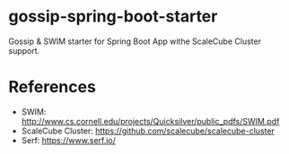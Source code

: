 gossip-spring-boot-starter
==========================
Gossip & SWIM starter for Spring Boot App withe ScaleCube Cluster support.


# References

* SWIM: http://www.cs.cornell.edu/projects/Quicksilver/public_pdfs/SWIM.pdf
* ScaleCube Cluster: https://github.com/scalecube/scalecube-cluster
* Serf: https://www.serf.io/
